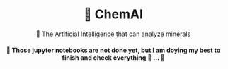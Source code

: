 <h1 align="center">
    <a>🌌 ChemAI</a>
</h1>
<p align="center">🚀 The Artificial Intelligence that can analyze minerals </p>

<h4 align="center"> 
	🚧  Those jupyter notebooks are not done yet, but I am doying my best to finish and check everything  🚀 ...  🚧
</h4>
